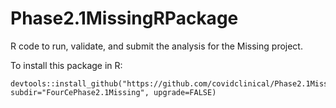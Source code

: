 # Phase2.1MissingRPackage
R code to run, validate, and submit the analysis for the Missing project.

To install this package in R:

```
devtools::install_github("https://github.com/covidclinical/Phase2.1MissingRPackage", subdir="FourCePhase2.1Missing", upgrade=FALSE)
```


